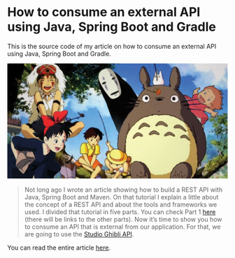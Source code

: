 # How to consume an external API using Java, Spring Boot and Gradle

This is the source code of my article on how to consume an external API using Java, Spring Boot and Gradle.

![ghibli](src/main/resources/images/ghibli.jpg)

>Not long ago I wrote an article showing how to build a REST API with Java, Spring Boot and Maven. On that tutorial I explain a little about the concept of a REST API and about the tools and frameworks we used. I divided that tutorial in five parts. You can check Part 1 [here](https://www.linkedin.com/pulse/rest-api-java-spring-boot-part-1-setting-up-henrique-suguihura/) (there will be links to the other parts).
>Now it’s time to show you how to consume an API that is external from our application. For that, we are going to use the [Studio Ghibli API](https://ghibliapi.herokuapp.com/).

You can read the entire article [here](https://hiiki.medium.com/how-to-consume-an-external-api-using-java-spring-boot-and-gradle-8c3d42d2565b).
